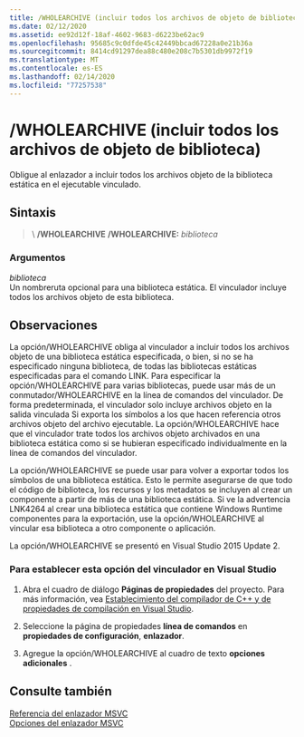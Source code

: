 ```yaml
---
title: /WHOLEARCHIVE (incluir todos los archivos de objeto de biblioteca)
ms.date: 02/12/2020
ms.assetid: ee92d12f-18af-4602-9683-d6223be62ac9
ms.openlocfilehash: 95685c9c0dfde45c42449bbcad67228a0e21b36a
ms.sourcegitcommit: 8414cd91297dea88c480e208c7b5301db9972f19
ms.translationtype: MT
ms.contentlocale: es-ES
ms.lasthandoff: 02/14/2020
ms.locfileid: "77257538"
---
```

# <a name="wholearchive-include-all-library-object-files"></a>/WHOLEARCHIVE (incluir todos los archivos de objeto de biblioteca)

Obligue al enlazador a incluir todos los archivos objeto de la biblioteca estática en el ejecutable vinculado.

## <a name="syntax"></a>Sintaxis

> \ **/WHOLEARCHIVE**
> **/WHOLEARCHIVE:** _biblioteca_

### <a name="arguments"></a>Argumentos

*biblioteca*\
Un nombreruta opcional para una biblioteca estática. El vinculador incluye todos los archivos objeto de esta biblioteca.

## <a name="remarks"></a>Observaciones

La opción/WHOLEARCHIVE obliga al vinculador a incluir todos los archivos objeto de una biblioteca estática especificada, o bien, si no se ha especificado ninguna biblioteca, de todas las bibliotecas estáticas especificadas para el comando LINK. Para especificar la opción/WHOLEARCHIVE para varias bibliotecas, puede usar más de un conmutador/WHOLEARCHIVE en la línea de comandos del vinculador. De forma predeterminada, el vinculador solo incluye archivos objeto en la salida vinculada Si exporta los símbolos a los que hacen referencia otros archivos objeto del archivo ejecutable. La opción/WHOLEARCHIVE hace que el vinculador trate todos los archivos objeto archivados en una biblioteca estática como si se hubieran especificado individualmente en la línea de comandos del vinculador.

La opción/WHOLEARCHIVE se puede usar para volver a exportar todos los símbolos de una biblioteca estática. Esto le permite asegurarse de que todo el código de biblioteca, los recursos y los metadatos se incluyen al crear un componente a partir de más de una biblioteca estática. Si ve la advertencia LNK4264 al crear una biblioteca estática que contiene Windows Runtime componentes para la exportación, use la opción/WHOLEARCHIVE al vincular esa biblioteca a otro componente o aplicación.

La opción/WHOLEARCHIVE se presentó en Visual Studio 2015 Update 2.

### <a name="to-set-this-linker-option-in-visual-studio"></a>Para establecer esta opción del vinculador en Visual Studio

1. Abra el cuadro de diálogo **Páginas de propiedades** del proyecto. Para más información, vea [Establecimiento del compilador de C++ y de propiedades de compilación en Visual Studio](../working-with-project-properties.md).

1. Seleccione la página de propiedades **línea de comandos** en **propiedades de configuración**, **enlazador**.

1. Agregue la opción/WHOLEARCHIVE al cuadro de texto **opciones adicionales** .

## <a name="see-also"></a>Consulte también

[Referencia del enlazador MSVC](linking.md)<br/>
[Opciones del enlazador MSVC](linker-options.md)
